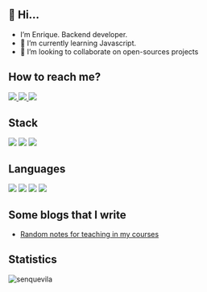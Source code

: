 ## 👋 Hi... 
- I’m Enrique. Backend developer.
- 🌱 I’m currently learning Javascript.
- 💞️ I’m looking to collaborate on open-sources projects

## How to reach me?
<div>
  <a target="_blank" href="https://www.linkedin.com/in/senquevila/">
    <img src="https://img.shields.io/badge/LinkedIn-0077B5?style=for-the-badge&logo=linkedin&logoColor=white" />
  </a>
  <a target="_blank" href="https://twitter.com/senquevila">
    <img src="https://img.shields.io/badge/Twitter-1DA1F2?style=for-the-badge&logo=twitter&logoColor=white" />
  </a>
  <a target="_blank" href="https://stackoverflow.com/users/3092873/senquevila">
    <img src="https://img.shields.io/badge/Stack_Overflow-FE7A16?style=for-the-badge&logo=stack-overflow&logoColor=white" />
  </a>
</div>

## Stack
<div>
  <img src="https://img.shields.io/badge/Django-092E20?style=for-the-badge&logo=django&logoColor=green" />
  <img src="https://img.shields.io/badge/Flask-000000?style=for-the-badge&logo=flask&logoColor=white" />
  <img src="https://img.shields.io/badge/Laravel-FF2D20?style=for-the-badge&logo=laravel&logoColor=white" />
</div>

## Languages
<div>
  <img src="https://img.shields.io/badge/Python-FFD43B?style=for-the-badge&logo=python&logoColor=blue" />
  <img src="https://img.shields.io/badge/PHP-777BB4?style=for-the-badge&logo=php&logoColor=white" />
  <img src="https://img.shields.io/badge/-Js-yellow?logo=react&logoColor=white&style=for-the-badge" />
  <img src="https://img.shields.io/badge/Go-00ADD8?style=for-the-badge&logo=go&logoColor=white" />
</div>

## Some blogs that I write
- [Random notes for teaching in my courses](https://iscodigo.com/blog/)

## Statistics
<p><img align="center" src="https://github-readme-streak-stats.herokuapp.com/?user=senquevila&" alt="senquevila" /></p>

